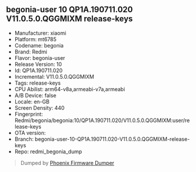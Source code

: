 ## begonia-user 10 QP1A.190711.020 V11.0.5.0.QGGMIXM release-keys
- Manufacturer: xiaomi
- Platform: mt6785
- Codename: begonia
- Brand: Redmi
- Flavor: begonia-user
- Release Version: 10
- Id: QP1A.190711.020
- Incremental: V11.0.5.0.QGGMIXM
- Tags: release-keys
- CPU Abilist: arm64-v8a,armeabi-v7a,armeabi
- A/B Device: false
- Locale: en-GB
- Screen Density: 440
- Fingerprint: Redmi/begonia/begonia:10/QP1A.190711.020/V11.0.5.0.QGGMIXM:user/release-keys
- OTA version: 
- Branch: begonia-user-10-QP1A.190711.020-V11.0.5.0.QGGMIXM-release-keys
- Repo: redmi_begonia_dump


>Dumped by [Phoenix Firmware Dumper](https://github.com/DroidDumps/phoenix_firmware_dumper)
